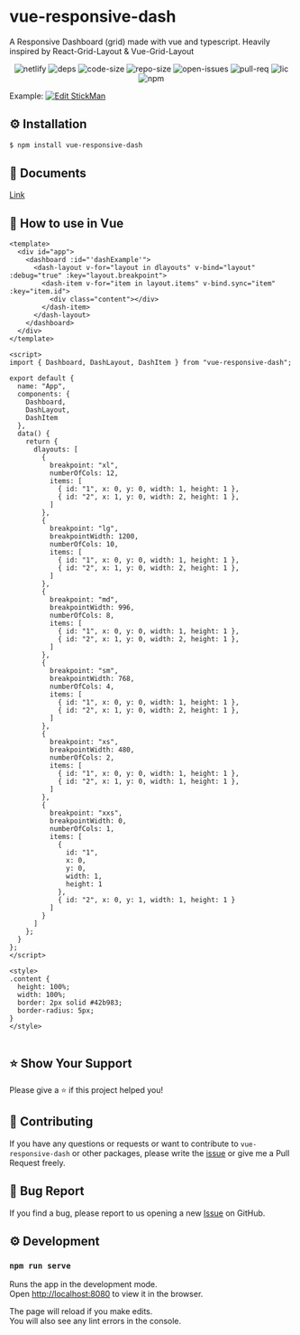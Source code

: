 # vue-responsive-dash

A Responsive Dashboard (grid) made with vue and typescript. 
Heavily inspired by React-Grid-Layout & Vue-Grid-Layout

<p align="center">
    <img alt="netlify" src="https://img.shields.io/netlify/0d5865ba-90df-4e35-826f-296d6fc6b106">
    <img alt="deps" src ="https://img.shields.io/david/bensladden/vue-responsive-dash">
    <img alt="code-size" src ="https://img.shields.io/github/languages/code-size/bensladden/vue-responsive-dash">
    <img alt="repo-size" src="https://img.shields.io/github/repo-size/bensladden/vue-responsive-dash">
    <img alt="open-issues" src="https://img.shields.io/github/issues-raw/bensladden/vue-responsive-dash">
    <img alt="pull-req" src="https://img.shields.io/github/issues-pr/bensladden/vue-responsive-dash">
    <img alt="lic" src="https://img.shields.io/github/license/bensladden/vue-responsive-dash">
    <img alt="npm" src="https://img.shields.io/npm/v/vue-responsive-dash">
</p>


Example: [![Edit StickMan](https://codesandbox.io/static/img/play-codesandbox.svg)](https://codesandbox.io/s/vue-responsive-dash-eggbc?fontsize=14&hidenavigation=1&theme=dark)

## ⚙️ Installation
```sh
$ npm install vue-responsive-dash
```
## 📄 Documents
[Link](https://vue-responsive-dash.netlify.com/)

## 🚀 How to use in Vue

```vue
<template>
  <div id="app">
    <dashboard :id="'dashExample'">
      <dash-layout v-for="layout in dlayouts" v-bind="layout" :debug="true" :key="layout.breakpoint">
        <dash-item v-for="item in layout.items" v-bind.sync="item" :key="item.id">
          <div class="content"></div>
        </dash-item>
      </dash-layout>
    </dashboard>
  </div>
</template>

<script>
import { Dashboard, DashLayout, DashItem } from "vue-responsive-dash";

export default {
  name: "App",
  components: {
    Dashboard,
    DashLayout,
    DashItem
  },
  data() {
    return {
      dlayouts: [
        {
          breakpoint: "xl",
          numberOfCols: 12,
          items: [
            { id: "1", x: 0, y: 0, width: 1, height: 1 },
            { id: "2", x: 1, y: 0, width: 2, height: 1 },
          ]
        },
        {
          breakpoint: "lg",
          breakpointWidth: 1200,
          numberOfCols: 10,
          items: [
            { id: "1", x: 0, y: 0, width: 1, height: 1 },
            { id: "2", x: 1, y: 0, width: 2, height: 1 },
          ]
        },
        {
          breakpoint: "md",
          breakpointWidth: 996,
          numberOfCols: 8,
          items: [
            { id: "1", x: 0, y: 0, width: 1, height: 1 },
            { id: "2", x: 1, y: 0, width: 2, height: 1 },
          ]
        },
        {
          breakpoint: "sm",
          breakpointWidth: 768,
          numberOfCols: 4,
          items: [
            { id: "1", x: 0, y: 0, width: 1, height: 1 },
            { id: "2", x: 1, y: 0, width: 2, height: 1 },
          ]
        },
        {
          breakpoint: "xs",
          breakpointWidth: 480,
          numberOfCols: 2,
          items: [
            { id: "1", x: 0, y: 0, width: 1, height: 1 },
            { id: "2", x: 1, y: 0, width: 1, height: 1 },
          ]
        },
        {
          breakpoint: "xxs",
          breakpointWidth: 0,
          numberOfCols: 1,
          items: [
            {
              id: "1",
              x: 0,
              y: 0,
              width: 1,
              height: 1
            },
            { id: "2", x: 0, y: 1, width: 1, height: 1 }
          ]
        }
      ]
    };
  }
};
</script>

<style>
.content {
  height: 100%;
  width: 100%;
  border: 2px solid #42b983;
  border-radius: 5px;
}
</style>


```

## ⭐️ Show Your Support
Please give a ⭐️ if this project helped you!


## 👏 Contributing

If you have any questions or requests or want to contribute to `vue-responsive-dash` or other packages, please write the [issue](https://github.com/bensladden/vue-responsive-dash/issues) or give me a Pull Request freely.

## 🐞 Bug Report

If you find a bug, please report to us opening a new [Issue](https://github.com/bensladden/vue-responsive-dash/issues) on GitHub.

## ⚙️ Development
### `npm run serve`

Runs the app in the development mode.<br>
Open [http://localhost:8080](http://localhost:8080) to view it in the browser.

The page will reload if you make edits.<br>
You will also see any lint errors in the console.